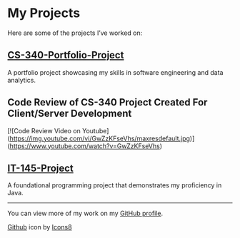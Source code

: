 # My Projects

Here are some of the projects I’ve worked on:

## [CS-340-Portfolio-Project](https://github.com/MadelineJMeyers/CS-340-Portfolio-Project)
A portfolio project showcasing my skills in software engineering and data analytics.

## Code Review of CS-340 Project Created For Client/Server Development
[![Code Review Video on Youtube]
(https://img.youtube.com/vi/GwZzKFseVhs/maxresdefault.jpg)]
(https://www.youtube.com/watch?v=GwZzKFseVhs)

## [IT-145-Project](https://github.com/MadelineJMeyers/IT-145-Project)
A foundational programming project that demonstrates my proficiency in Java.

---

You can view more of my work on my [GitHub profile](https://github.com/MadelineJMeyers).

[Github](https://github.com) icon by [Icons8](https://icons8.com")
